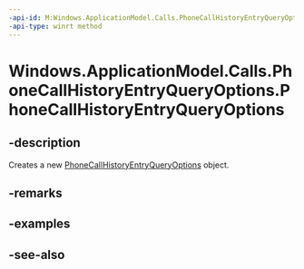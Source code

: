 ```yaml
---
-api-id: M:Windows.ApplicationModel.Calls.PhoneCallHistoryEntryQueryOptions.#ctor
-api-type: winrt method
---
```


<!-- Method syntax
public PhoneCallHistoryEntryQueryOptions()
-->

# Windows.ApplicationModel.Calls.PhoneCallHistoryEntryQueryOptions.PhoneCallHistoryEntryQueryOptions

## -description
Creates a new [PhoneCallHistoryEntryQueryOptions](phonecallhistoryentryqueryoptions.md) object.

## -remarks

## -examples

## -see-also
